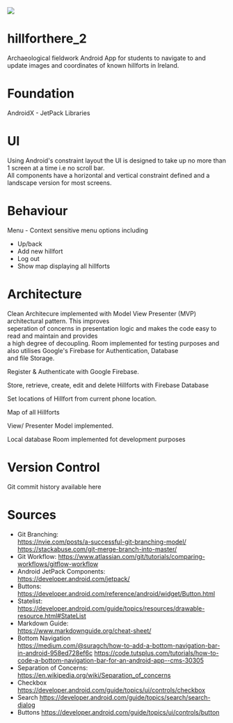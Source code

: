 
<img src="https://res.cloudinary.com/jimtheenchanter/image/upload/v1576664371/HillfortHere/hillforthere2-splash-readme.jpg" />



# hillforthere_2
Archaeological fieldwork Android App for students to navigate to and update images and coordinates of known hillforts in Ireland.

# Foundation
AndroidX - JetPack Libraries

# UI
Using Android's constraint layout the UI is designed to take up no more than 1 screen at a time i.e no scroll bar.  
All components have a horizontal and vertical constraint defined and a landscape version for most screens.

# Behaviour
Menu - Context sensitive menu options including

- Up/back
- Add new hillfort
- Log out
- Show map displaying all hillforts



# Architecture
Clean Architecure implemented with Model View Presenter (MVP) architectural pattern. This improves   
seperation of concerns in presentation logic and makes the code easy to read and maintain and provides   
a high degree of decoupling.
Room implemented for testing purposes and also utilises Google's Firebase for Authentication, Database  
and file Storage.

Register & Authenticate with Google Firebase.

Store, retrieve, create, edit and delete Hillforts with Firebase Database

Set locations of Hillfort from current phone location.

Map of all Hillforts

View/ Presenter Model  implemented.

Local database Room implemented fot development purposes

# Version Control

Git commit history available here 


# Sources
- Git Branching:  
https://nvie.com/posts/a-successful-git-branching-model/
https://stackabuse.com/git-merge-branch-into-master/
- Git Workflow: 
https://www.atlassian.com/git/tutorials/comparing-workflows/gitflow-workflow
- Android JetPack Components:    
https://developer.android.com/jetpack/
- Buttons:    
https://developer.android.com/reference/android/widget/Button.html
- Statelist:  
https://developer.android.com/guide/topics/resources/drawable-resource.html#StateList
- Markdown Guide:  
https://www.markdownguide.org/cheat-sheet/
- Bottom Navigation  
https://medium.com/@suragch/how-to-add-a-bottom-navigation-bar-in-android-958ed728ef6c
https://code.tutsplus.com/tutorials/how-to-code-a-bottom-navigation-bar-for-an-android-app--cms-30305
- Separation of Concerns:  
https://en.wikipedia.org/wiki/Separation_of_concerns
- Checkbox  
https://developer.android.com/guide/topics/ui/controls/checkbox
- Search
https://developer.android.com/guide/topics/search/search-dialog
- Buttons
https://developer.android.com/guide/topics/ui/controls/button



